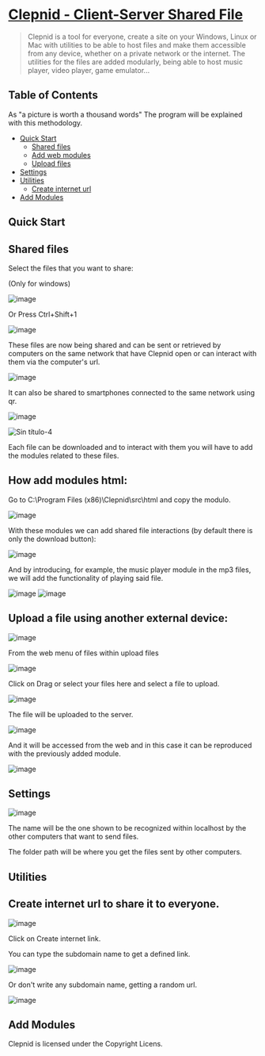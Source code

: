# [Clepnid - Client-Server Shared File][webpage]

> Clepnid is a tool for everyone, create a site on your Windows, Linux or Mac with utilities to be able to host files and make them accessible from any device, whether on a private network or the internet. The utilities for the files are added modularly, being able to host music player, video player, game emulator...

## Table of Contents

As "a picture is worth a thousand words" The program will be explained with this methodology.

* [Quick Start](#quick-start)
    * [Shared files](#Shared-files)
    * [Add web modules](#How-add-modules-html)
    * [Upload files](#Upload-a-file-using-another-external-device)
* [Settings](#settings)
* [Utilities](#utilities)
    * [Create internet url](#Create-internet-url-to-share-it-to-everyone)
* [Add Modules](#add-modules)

## Quick Start

## Shared files
 
Select the files that you want to share:

(Only for windows)

![image](https://user-images.githubusercontent.com/66835340/158058628-d97bf6b9-b45c-40e2-a670-89cd6ed00639.png)

Or Press Ctrl+Shift+1

![image](https://user-images.githubusercontent.com/66835340/158058782-7a31ae1e-1480-46d2-b3ec-c2e08a797150.png)

These files are now being shared and can be sent or retrieved by computers on the same network that have Clepnid open or can interact with them via the computer's url.

![image](https://user-images.githubusercontent.com/66835340/158058959-ef693845-1638-4d35-83e7-34aa176c3eaa.png)

It can also be shared to smartphones connected to the same network using qr.

![image](https://user-images.githubusercontent.com/66835340/158059015-f5687592-4fb2-4475-885e-22bd36f3130a.png)

![Sin título-4](https://user-images.githubusercontent.com/66835340/158059432-1e744e48-ded7-4da2-a17b-81eff0cfbed8.jpg)

Each file can be downloaded and to interact with them you will have to add the modules related to these files.

## How add modules html:

Go to C:\Program Files (x86)\Clepnid\src\html and copy the modulo.

![image](https://user-images.githubusercontent.com/66835340/158062692-0e17b031-023f-483e-b20a-ae524afffb39.png)

With these modules we can add shared file interactions (by default there is only the download button):

![image](https://user-images.githubusercontent.com/66835340/158062851-ec5c16f0-faa1-4979-93f1-6286531797d7.png)

And by introducing, for example, the music player module in the mp3 files, we will add the functionality of playing said file.

![image](https://user-images.githubusercontent.com/66835340/158062975-57c126cb-8ebc-4d83-92dc-345bad0aa43f.png)
![image](https://user-images.githubusercontent.com/66835340/158063039-226df3c1-4cce-46ca-893b-8499fd26cf43.png)

## Upload a file using another external device:

![image](https://user-images.githubusercontent.com/66835340/158063682-31ed6187-df6e-4363-b429-d42dc3cdd772.png)

From the web menu of files within upload files

![image](https://user-images.githubusercontent.com/66835340/158063786-122ea2c8-9192-4058-a176-ad7a2ec6a300.png)

Click on Drag or select your files here and select a file to upload.

![image](https://user-images.githubusercontent.com/66835340/158063813-bc97e0ac-35d9-4b12-a5cb-122caf9b422d.png)

The file will be uploaded to the server.

![image](https://user-images.githubusercontent.com/66835340/158063949-1feeb0ce-7727-4051-8869-f648df6c6e29.png)

And it will be accessed from the web and in this case it can be reproduced with the previously added module.

![image](https://user-images.githubusercontent.com/66835340/158064021-0584f05e-b3dc-457e-b717-489c526b7fff.png)


## Settings

![image](https://user-images.githubusercontent.com/66835340/158058344-03af665c-77f7-40ea-8aad-c9975d0e3eb5.png)

The name will be the one shown to be recognized within localhost by the other computers that want to send files.

The folder path will be where you get the files sent by other computers.

## Utilities

## Create internet url to share it to everyone.

![image](https://user-images.githubusercontent.com/66835340/158060363-c36aa763-5251-4126-b4e4-f285e505bc1e.png)

Click on Create internet link.

You can type the subdomain name to get a defined link.

![image](https://user-images.githubusercontent.com/66835340/158061452-7f11ca9f-d5b1-4164-97d6-0e79ab4f302a.png)

Or don't write any subdomain name, getting a random url.

![image](https://user-images.githubusercontent.com/66835340/158061597-3b3a9c48-3e5a-4b81-9aa8-7ecffc6345f7.png)


## Add Modules

Clepnid is licensed under the Copyright Licens.

[webpage]: https://clepnid.github.io/

